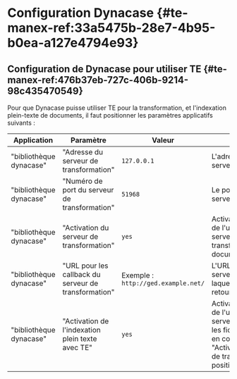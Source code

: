 # Configuration Dynacase {#te-manex-ref:33a5475b-28e7-4b95-b0ea-a127e4794e93}

## Configuration de Dynacase pour utiliser TE {#te-manex-ref:476b37eb-727c-406b-9214-98c435470549}

Pour que Dynacase puisse utiliser TE pour la transformation, et l'indexation plein-texte de documents, il faut positionner les paramètres applicatifs suivants :

| Application             | Paramètre                                            | Valeur                              | Détail |
| -----------             | ---------                                            | ------                              | ------ |
| "bibliothèque dynacase" | "Adresse du serveur de transformation"               | `127.0.0.1`                         | L'adresse d'écoute du serveur TE. |
| "bibliothèque dynacase" | "Numéro de port du serveur de transformation"        | `51968`                             | Le port d'écoute du serveur TE. |
| "bibliothèque dynacase" | "Activation du serveur de transformation"            | `yes`                               | Activation/désactivation de l'utilisation du serveur TE par les transformation de documents Dynacase. |
| "bibliothèque dynacase" | "URL pour les callback du serveur de transformation" | Exemple : `http://ged.example.net/` | L'URL d'accès à votre serveur Dynacase par laquelle TE interagira en retour. |
| "bibliothèque dynacase" | "Activation de l'indexation plein texte avec TE"     | `yes`                               | Activation/désactivation de l'utilisation du serveur TE pour indexer les fichiers (n'est pris en compte que si "Activation du serveur de transformation" est positionné à "yes"). |
